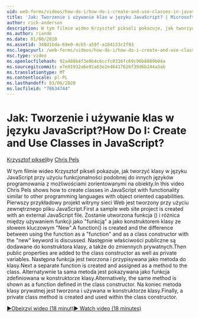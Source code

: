 ```yaml
---
uid: web-forms/videos/how-do-i/how-do-i-create-and-use-classes-in-javascript
title: 'Jak: Tworzenie i używanie klas w języku JavaScript? | Microsoft Docs'
author: rick-anderson
description: W tym filmie wideo Krzysztof pikseli pokazuje, jak tworzyć klasy w języku JavaScript przy użyciu funkcjonalności podobnej do innych języków programowania z zorientowanym obiektem capabilitie...
ms.author: riande
ms.date: 01/08/2010
ms.assetid: 348d1bda-69e0-4cb5-a59f-a104133c2f93
msc.legacyurl: /web-forms/videos/how-do-i/how-do-i-create-and-use-classes-in-javascript
msc.type: video
ms.openlocfilehash: 92a488b4f3e9b4c6ccfc0316fc69c96b8889b04a
ms.sourcegitcommit: e7e91932a6e91a63e2e46417626f39d6b244a3ab
ms.translationtype: MT
ms.contentlocale: pl-PL
ms.lasthandoff: 03/06/2020
ms.locfileid: "78634744"
---
```

# <a name="how-do-i-create-and-use-classes-in-javascript"></a><span data-ttu-id="b533f-104">Jak: Tworzenie i używanie klas w języku JavaScript?</span><span class="sxs-lookup"><span data-stu-id="b533f-104">How Do I: Create and Use Classes in JavaScript?</span></span>

<span data-ttu-id="b533f-105">[Krzysztof pikseli](https://twitter.com/chrispels)</span><span class="sxs-lookup"><span data-stu-id="b533f-105">by [Chris Pels](https://twitter.com/chrispels)</span></span>

<span data-ttu-id="b533f-106">W tym filmie wideo Krzysztof pikseli pokazuje, jak tworzyć klasy w języku JavaScript przy użyciu funkcjonalności podobnej do innych języków programowania z możliwościami zorientowanymi na obiekty.</span><span class="sxs-lookup"><span data-stu-id="b533f-106">In this video Chris Pels shows how to create classes in JavaScript with functionality similar to other programming languages with object oriented capabilities.</span></span> <span data-ttu-id="b533f-107">Pierwszy przykładowy projekt witryny sieci Web jest tworzony przy użyciu zewnętrznego pliku JavaScript.</span><span class="sxs-lookup"><span data-stu-id="b533f-107">First a sample web site project is created with an external JavaScript file.</span></span> <span data-ttu-id="b533f-108">Zostanie utworzona funkcja () i różnica między używaniem funkcji jako "funkcją" a jako konstruktorem klasy ze słowem kluczowym "New".</span><span class="sxs-lookup"><span data-stu-id="b533f-108">A function() is created and the difference between using the function as a "function" and as a class constructor with the "new" keyword is discussed.</span></span> <span data-ttu-id="b533f-109">Następnie właściwości publiczne są dodawane do konstruktora klasy, a także do zmiennych prywatnych.</span><span class="sxs-lookup"><span data-stu-id="b533f-109">Then public properties are added to the class constructor as well as private variables.</span></span> <span data-ttu-id="b533f-110">Następna funkcja jest tworzona i przypisywana jako metoda do klasy.</span><span class="sxs-lookup"><span data-stu-id="b533f-110">Next a separate function is created and assigned as a method to the class.</span></span> <span data-ttu-id="b533f-111">Alternatywnie ta sama metoda jest pokazywana jako funkcja zdefiniowana w konstruktorze klasy.</span><span class="sxs-lookup"><span data-stu-id="b533f-111">Alternatively, the same method is shown as a function defined in the class constructor.</span></span> <span data-ttu-id="b533f-112">Na koniec metoda klasy prywatnej jest tworzona i używana w konstruktorze klasy.</span><span class="sxs-lookup"><span data-stu-id="b533f-112">Finally, a private class method is created and used within the class constructor.</span></span>

[<span data-ttu-id="b533f-113">&#9654;Obejrzyj wideo (18 minut)</span><span class="sxs-lookup"><span data-stu-id="b533f-113">&#9654; Watch video (18 minutes)</span></span>](https://channel9.msdn.com/Blogs/ASP-NET-Site-Videos/how-do-i-create-and-use-classes-in-javascript)
